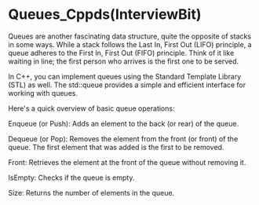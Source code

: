 # Queues_Cppds(InterviewBit)
Queues are another fascinating data structure, quite the opposite of stacks in some ways. While a stack follows the Last In, First Out (LIFO) principle, a queue adheres to the First In, First Out (FIFO) principle. Think of it like waiting in line; the first person who arrives is the first one to be served.

In C++, you can implement queues using the Standard Template Library (STL) as well. The std::queue provides a simple and efficient interface for working with queues.

Here's a quick overview of basic queue operations:

Enqueue (or Push): Adds an element to the back (or rear) of the queue.

Dequeue (or Pop): Removes the element from the front (or front) of the queue. The first element that was added is the first to be removed.

Front: Retrieves the element at the front of the queue without removing it.

IsEmpty: Checks if the queue is empty.

Size: Returns the number of elements in the queue.
